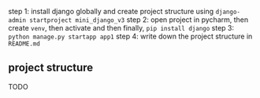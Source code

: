 

step 1: install django globally and create project structure using `django-admin startproject mini_django_v3`
step 2: open project in pycharm, then create `venv`, then activate and then finally, `pip install django`
step 3: `python manage.py startapp app1`
step 4: write down the project structure in `README.md`



## project structure
TODO